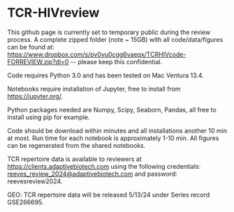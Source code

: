 # TCR-HIVreview
This github page is currently set to temporary public during the review process. A complete zipped folder (note ~ 15GB) with all code/data/figures can be found at: https://www.dropbox.com/s/pv0vu0cgg6vaeqx/TCRHIVcode-FORREVIEW.zip?dl=0 -- please keep this confidential.

Code requires Python 3.0 and has been tested on Mac Ventura 13.4.

Notebooks require installation of Jupyter, free to install from https://jupyter.org/. 

Python packages needed are Numpy, Scipy, Seaborn, Pandas, all free to install using pip for example. 

Code should be download within minutes and all installations another 10 min at most. Run time for each notebook is approximately 1-10 min. All figures can be regenerated from the shared notebooks.

TCR repertoire data is available to reviewers at https://clients.adaptivebiotech.com using the following credentials: reeves_review_2024@adaptivebiotech.com and password: reevesreview2024.

GEO: TCR repertoire data will be released 5/13/24 under Series record GSE266695.
 
